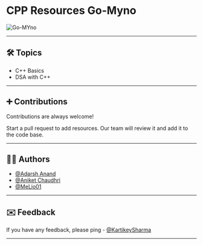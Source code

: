# CPP Resources Go-Myno

![Go-MYno](https://avatars.githubusercontent.com/u/90472883?s=200&v=4)

---

## 🛠 Topics

- C++ Basics
- DSA with C++

---

## ➕ Contributions 

Contributions are always welcome!

Start a pull request to add resources. Our team will review it and add it to the code base.

---
  
## 👩‍💻 Authors 

- [@Adarsh Anand](https://www.github.com/AdarshAnand67)
- [@Aniket Chaudhri](https://www.github.com/AniketChaudhri)
- [@MeLio01](https://github.com/MeLio01)

---
## ✉️ Feedback 

If you have any feedback, please ping - [@KartikeySharma](https://github.com/KartikeySharma)

---